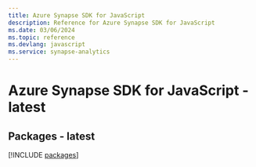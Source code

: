 ```yaml
---
title: Azure Synapse SDK for JavaScript
description: Reference for Azure Synapse SDK for JavaScript
ms.date: 03/06/2024
ms.topic: reference
ms.devlang: javascript
ms.service: synapse-analytics
---
```

# Azure Synapse SDK for JavaScript - latest
## Packages - latest
[!INCLUDE [packages](synapse-index.md)]